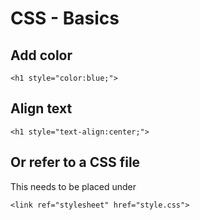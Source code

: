 # CSS - Basics

## Add color

```
<h1 style="color:blue;">
```
## Align text

```
<h1 style="text-align:center;">
```

## Or refer to a CSS file 

This needs to be placed under <head>
  
```
<link ref="stylesheet" href="style.css">
```
